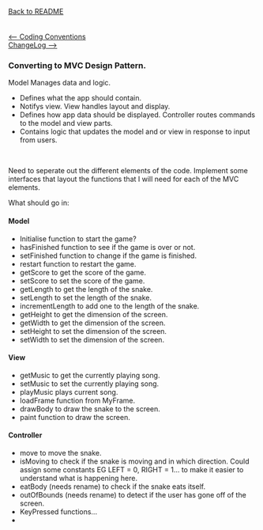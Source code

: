 [Back to README](../README.md)\
\
\
[<-- Coding Conventions](codingConventions.md)\
[ChangeLog -->](changelog.md)

### Converting to MVC Design Pattern.
Model Manages data and logic.
- Defines what the app should contain.
- Notifys view.
View handles layout and display.
- Defines how app data should be displayed.
Controller routes commands to the model and view parts.
- Contains logic that updates the model and or view in response to input from users.
<br>

Need to seperate out the different elements of the code.
Implement some interfaces that layout the functions that I will need for each of the MVC elements.
<br>

What should go in:
#### Model
- Initialise function to start the game?
- hasFinished function to see if the game is over or not.
- setFinished function to change if the game is finished.
- restart function to restart the game.
- getScore to get the score of the game.
- setScore to set the score of the game.
- getLength to get the length of the snake.
- setLength to set the length of the snake.
- incrementLength to add one to the length of the snake.
- getHeight to get the dimension of the screen.
- getWidth to get the dimension of the screen.
- setHeight to set the dimension of the screen.
- setWidth to set the dimension of the screen.
#### View
- getMusic to get the currently playing song. 
- setMusic to set the currently playing song.
- playMusic plays current song.
- loadFrame function from MyFrame.
- drawBody to draw the snake to the screen.
- paint function to draw the screen.
#### Controller
- move to move the snake.
- isMoving to check if the snake is moving and in which direction. Could assign some constants EG LEFT = 0, RIGHT = 1... to make it easier to understand what is happening here.
- eatBody (needs rename) to check if the snake eats itself.
- outOfBounds (needs rename) to detect if the user has gone off of the screen.
- KeyPressed functions...
- 